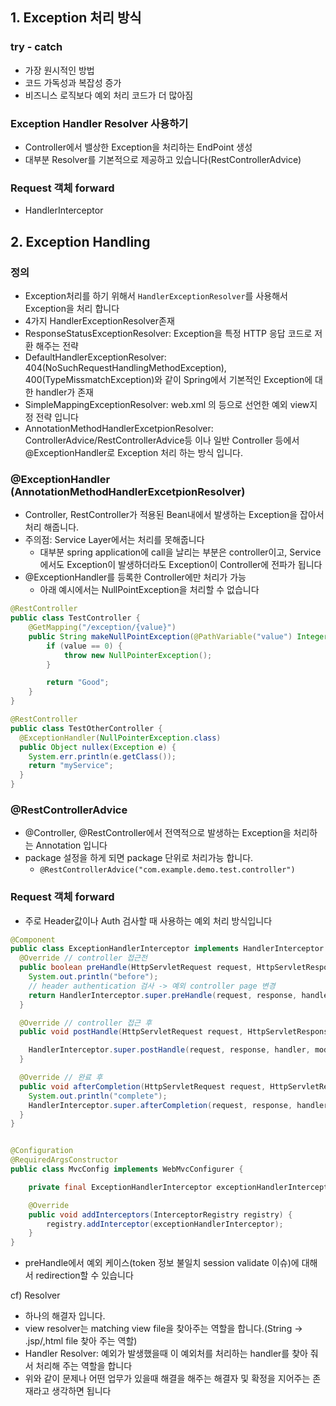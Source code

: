 ## 1. Exception 처리 방식

### try - catch

- 가장 원시적인 방법
- 코드 가독성과 복잡성 증가
- 비즈니스 로직보다 예외 처리 코드가 더 많아짐

### Exception Handler Resolver 사용하기

- Controller에서 밸상한 Exception을 처리하는 EndPoint 생성
- 대부분 Resolver를 기본적으로 제공하고 있습니다(RestControllerAdvice)

### Request 객체 forward

- HandlerInterceptor

## 2. Exception Handling

### 정의

- Exception처리를 하기 위해서 `HandlerExceptionResolver`를 사용해서 Exception을 처리 합니다
- 4가지 HandlerExceptionResolver존재
- ResponseStatusExceptionResolver: Exception을 특정 HTTP 응답 코드로 저환 해주는 전략
- DefaultHandlerExceptionResolver: 404(NoSuchRequestHandlingMethodException), 400(TypeMissmatchException)와 같이 Spring에서
  기본적인 Exception에 대한 handler가 존재
- SimpleMappingExceptionResolver: web.xml 의 <error-page>등으로 선언한 예외 view지정 전략 입니다
- AnnotationMethodHandlerExcetpionResolver: ControllerAdvice/RestControllerAdvice등 이나 일반 Controller 등에서
  @ExceptionHandler로 Exception 처리 하는 방식 입니다.

### @ExceptionHandler (AnnotationMethodHandlerExcetpionResolver)

- Controller, RestController가 적용된 Bean내에서 발생하는 Exception을 잡아서 처리 해줍니다.
- 주의점: Service Layer에서는 처리를 못해줍니다
    - 대부분 spring application에 call을 날리는 부분은 controller이고, Service에서도 Exception이 발생하더라도 Exception이 Controller에 전파가 됩니다
- @ExceptionHandler를 등록한 Controller에만 처리가 가능
    - 아래 예시에서는 NullPointException을 처리할 수 없습니다

```Java
@RestController
public class TestController {
    @GetMapping("/exception/{value}")
    public String makeNullPointException(@PathVariable("value") Integer value) {
        if (value == 0) {
            throw new NullPointerException();
        }

        return "Good";
    }
}

@RestController
public class TestOtherController {
  @ExceptionHandler(NullPointerException.class)
  public Object nullex(Exception e) {
    System.err.println(e.getClass());
    return "myService";
  }
}
```

### @RestControllerAdvice

- @Controller, @RestController에서 전역적으로 발생하는 Exception을 처리하는 Annotation 입니다
- package 설정을 하게 되면 package 단위로 처리가능 합니다.
    - `@RestControllerAdvice("com.example.demo.test.controller")`

### Request 객체 forward

- 주로 Header값이나 Auth 검사할 때 사용하는 예외 처리 방식입니다

```Java
@Component
public class ExceptionHandlerInterceptor implements HandlerInterceptor { // handler 처리 로직 추가
  @Override // controller 접근전
  public boolean preHandle(HttpServletRequest request, HttpServletResponse response, Object handler) throws Exception {
    System.out.println("before");
    // header authentication 검사 -> 예외 controller page 변경
    return HandlerInterceptor.super.preHandle(request, response, handler);
  }

  @Override // controller 접근 후
  public void postHandle(HttpServletRequest request, HttpServletResponse response, Object handler, ModelAndView modelAndView) throws Exception {

    HandlerInterceptor.super.postHandle(request, response, handler, modelAndView);
  }

  @Override // 완료 후
  public void afterCompletion(HttpServletRequest request, HttpServletResponse response, Object handler, Exception ex) throws Exception {
    System.out.println("complete");
    HandlerInterceptor.super.afterCompletion(request, response, handler, ex);
  }
}


@Configuration
@RequiredArgsConstructor
public class MvcConfig implements WebMvcConfigurer {

    private final ExceptionHandlerInterceptor exceptionHandlerInterceptor;

    @Override
    public void addInterceptors(InterceptorRegistry registry) {
        registry.addInterceptor(exceptionHandlerInterceptor);
    }
}
```

- preHandle에서 예외 케이스(token 정보 불일치 session validate 이슈)에 대해서 redirection할 수 있습니다

cf) Resolver

- 하나의 해결자 입니다.
- view resolver는 matching view file을 찾아주는 역할을 합니다.(String -> .jsp/,html file 찾아 주는 역할)
- Handler Resolver: 예외가 발생했을때 이 예외처를 처리하는 handler를 찾아 줘서 처리해 주는 역할을 합니다
- 위와 같이 문제나 어떤 업무가 있을때 해결을 해주는 해결자 및 확정을 지어주는 존재라고 생각하면 됩니다 